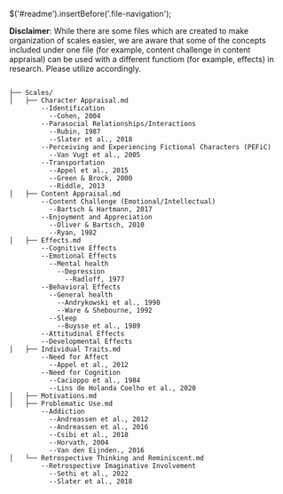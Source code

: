 $('#readme').insertBefore('.file-navigation');

**Disclaimer**: While there are some files which are created to make organization of scales easier, we are aware that some of the concepts included under one file (for example, content challenge in content appraisal) can be used with a different functiom (for example, effects) in research. Please utilize accordingly.

```

├── Scales/
│   ├── Character Appraisal.md
        --Identification
          --Cohen, 2004
        --Parasocial Relationships/Interactions
          --Rubin, 1987
          --Slater et al., 2018
        --Perceiving and Experiencing Fictional Characters (PEFiC)
          --Van Vugt et al., 2005
        --Transportation
          --Appel et al., 2015
          --Green & Brock, 2000
          --Riddle, 2013
│   ├── Content Appraisal.md
        --Content Challenge (Emotional/Intellectual)
          --Bartsch & Hartmann, 2017
        --Enjoyment and Appreciation
          --Oliver & Bartsch, 2010
          --Ryan, 1982
│   ├── Effects.md
        --Cognitive Effects
        --Emotional Effects
          --Mental health
            --Depression
              --Radloff, 1977
        --Behavioral Effects
          --General health
            --Andrykowski et al., 1990
            --Ware & Shebourne, 1992
          --Sleep
            --Buysse et al., 1989
        --Attitudinal Effects
        --Developmental Effects
│   ├── Individual Traits.md
        --Need for Affect
          --Appel et al., 2012
        --Need for Cognition
          --Cacioppo et al., 1984
          --Lins de Holanda Coelho et al., 2020
│   ├── Motivations.md
│   ├── Problematic Use.md
        --Addiction
          --Andreassen et al., 2012
          --Andreassen et al., 2016
          --Csibi et al., 2018
          --Horvath, 2004
          --Van den Eijnden., 2016
│   └── Retrospective Thinking and Reminiscent.md
        --Retrospective Imaginative Involvement
          --Sethi et al., 2022
          --Slater et al., 2018

```
